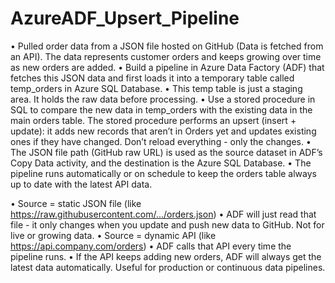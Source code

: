 # AzureADF_Upsert_Pipeline

•	Pulled order data from a JSON file hosted on GitHub (Data is fetched from an API). The data represents customer orders and keeps growing over time as new orders are added.
•	Build a pipeline in Azure Data Factory (ADF) that fetches this JSON data and first loads it into a temporary table called temp_orders in Azure SQL Database. 
•	This temp table is just a staging area. It holds the raw data before processing.
•	Use a stored procedure in SQL to compare the new data in temp_orders with the existing data in the main orders table. The stored procedure performs an upsert (insert + update): it adds new records that aren’t in Orders yet and updates existing ones if they have changed. Don’t reload everything - only the changes.
•	The JSON file path (GitHub raw URL) is used as the source dataset in ADF’s Copy Data activity, and the destination is the Azure SQL Database. 
•	The pipeline runs automatically or on schedule to keep the orders table always up to date with the latest API data.

•	Source = static JSON file (like https://raw.githubusercontent.com/.../orders.json)
•	ADF will just read that file - it only changes when you update and push new data to GitHub. Not for live or growing data.
•	Source = dynamic API (like https://api.company.com/orders)
•	ADF calls that API every time the pipeline runs.
•	If the API keeps adding new orders, ADF will always get the latest data automatically. Useful for  production or continuous data pipelines.
